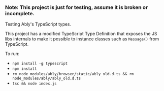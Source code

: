 
### Note: This project is just for testing, assume it is broken or incomplete.

Testing Ably's TypeScript types.

This project has a modified TypeScript Type Definition that exposes the JS libs internals to make it possible to instance classes such as `Message()` from TypeScript. 

To run:

- `npm install -g typescript`
- `npm install`
- `rm node_modules/ably/browser/static/ably_old.d.ts && rm node_modules/ably/ably_old.d.ts` 
- `tsc && node index.js`
